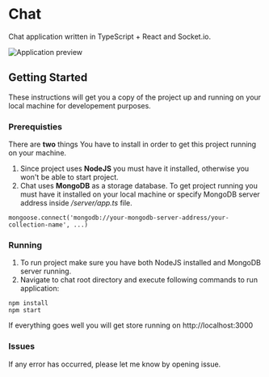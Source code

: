 # Chat
Chat application written in TypeScript + React and Socket.io.

![Application preview](https://i.imgur.com/qxu8R3A.png)

## Getting Started

These instructions will get you a copy of the project up and running on your local machine for developement purposes.

### Prerequisties

There are __two__ things You have to install in order to get this project running on your machine.
1. Since project uses __NodeJS__ you must have it installed, otherwise you won't be able to start project.
2. Chat uses __MongoDB__ as a storage database. To get project running you must have it installed on your local machine or specify MongoDB server address inside */server/app.ts* file.
```
mongoose.connect('mongodb://your-mongodb-server-address/your-collection-name', ...)
```

### Running

1. To run project make sure you have both NodeJS installed and MongoDB server running.
2. Navigate to chat root directory and execute following commands to run application:
```
npm install
npm start
```

If everything goes well you will get store running on http://localhost:3000

### Issues

If any error has occurred, please let me know by opening issue.
